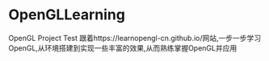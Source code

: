 # OpenGLLearning
OpenGL Project Test
跟着https://learnopengl-cn.github.io/网站,一步一步学习OpenGL,从环境搭建到实现一些丰富的效果,从而熟练掌握OpenGL并应用
